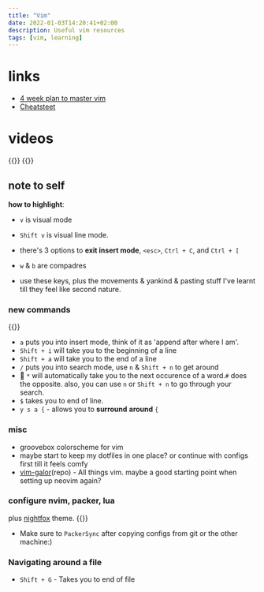 ```yaml
---
title: "Vim"
date: 2022-01-03T14:20:41+02:00
description: Useful vim resources 
tags: [vim, learning]
---
```


# links
- [4 week plan to master vim](https://peterxjang.com/blog/how-to-learn-vim-a-four-week-plan.html)
- [Cheatsteet](https://vimsheet.com/)


# videos
{{<youtube wlR5gYd6um0>}}
{{<youtube H3o4l4GVLW0>}}

## note to self
**how to highlight**:
- `v` is visual mode
- `Shift v` is visual line mode.

- there's 3 options to **exit insert mode**, `<esc>`, `Ctrl + C`, and `Ctrl + [` 
- `w` & `b` are compadres
- use these keys, plus the movements & yankind & pasting stuff I've learnt till they feel like second nature.

### new commands
{{<youtube gSHf_b6AWKc>}}

- `a` puts you into insert mode, think of it as 'append after where I am'.
- `Shift + i` will take you to the beginning of a line
- `Shift + a` will take you to the end of a line
- `/` puts you into search mode, use `n` & `Shift + n` to get around
- 🤯 `*` will automatically take you to the next occurence of a word.`#` does the opposite. also, you can use `n` or `Shift + n` to go through your search.
- `$` takes you to end of line.
- `y s a {` - allows you to **surround** **around** `{`

### misc
- groovebox colorscheme for vim
- maybe start to keep my dotfiles in one place? or continue with configs first till it feels comfy
- [vim-galor](https://github.com/mhinz/vim-galore)(repo) - All things vim. maybe a good starting point when setting up neovim again?

### configure nvim, packer, lua
plus [nightfox](https://github.com/EdenEast/nightfox.nvim) theme.
{{<youtube qb6fPgZMRF4>}}
- Make sure to `PackerSync` after copying configs from git or the other machine:)


### Navigating around a file 
- `Shift + G` - Takes you to end of file